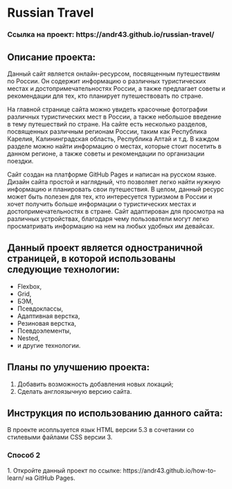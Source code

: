 # Russian Travel 
<h3>Ссылка на проект: https://andr43.github.io/russian-travel/</h3>

## Описание проекта:
Данный сайт является онлайн-ресурсом, посвященным путешествиям по России. Он содержит информацию о различных туристических местах и достопримечательностях России, а также предлагает советы и рекомендации для тех, кто планирует путешествовать по стране.

На главной странице сайта можно увидеть красочные фотографии различных туристических мест в России, а также небольшое введение в тему путешествий по стране. На сайте есть несколько разделов, посвященных различным регионам России, таким как Республика Карелия, Калининградская область, Республика Алтай и т.д. В каждом разделе можно найти информацию о местах, которые стоит посетить в данном регионе, а также советы и рекомендации по организации поездки.

Сайт создан на платформе GitHub Pages и написан на русском языке. Дизайн сайта простой и наглядный, что позволяет легко найти нужную информацию и планировать свои путешествия. В целом, данный ресурс может быть полезен для тех, кто интересуется туризмом в России и хочет получить больше информации о туристических местах и достопримечательностях в стране. Сайт адаптирован для просмотра на различных устройствах, благодаря чему пользователи могут легко просматривать информацию на нем на любых удобных им девайсах.

## Данный проект является одностраничной страницей, в которой использованы следующие технологии:  
* Flexbox, 
* Grid,
* БЭМ,  
* Псевдоклассы,  
* Адаптивная верстка, 
* Резиновая верстка,
* Псевдоэлементы,
* Nested,
* и другие технологии.

## Планы по улучшению проекта:  
1. Добавить возможность добавления новых локаций;
2. Сделать англоязычную версию сайта.

## Инструкция по использованию данного сайта:
В проекте исопльзуется язык HTML версии 5.3 в сочетании со стилевыми файлами CSS версии 3.

<h3>Способ 2</h3>
1. Откройте данный проект по ссылке: https://andr43.github.io/how-to-learn/ на GitHub Pages.

